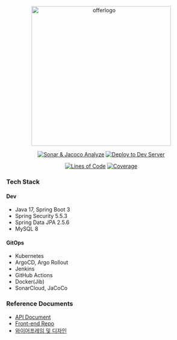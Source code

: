 <div align="center">

<img width="370" alt="offerlogo" src="https://github.com/price-offer/offer-be/assets/55920132/c731a6d2-12b4-49fa-a3cd-913cd61c3aea"/>

[![Sonar & Jacoco Analyze](https://github.com/price-offer/offer-be/actions/workflows/static-analyze.yaml/badge.svg)](https://github.com/price-offer/offer-be/actions/workflows/static-analyze.yaml)
[![Deploy to Dev Server](https://github.com/price-offer/offer-be/actions/workflows/deploy-prod.yaml/badge.svg)](https://github.com/price-offer/offer-be/actions/workflows/deploy-prod.yaml)

[![Lines of Code](https://sonarcloud.io/api/project_badges/measure?project=price-offer_offer-be-2023&metric=ncloc)](https://sonarcloud.io/summary/new_code?id=price-offer_offer-be-2023)
[![Coverage](https://sonarcloud.io/api/project_badges/measure?project=price-offer_offer-be-2023&metric=coverage)](https://sonarcloud.io/summary/new_code?id=price-offer_offer-be-2023)

</div>

### Tech Stack
#### Dev
- Java 17, Spring Boot 3
- Spring Security 5.5.3
- Spring Data JPA 2.5.6
- MySQL 8

#### GitOps
- Kubernetes
- ArgoCD, Argo Rollout
- Jenkins
- GitHub Actions
- Docker(Jib)
- SonarCloud, JaCoCo

### Reference Documents

- [API Document](http://35.213.43.216:32667/swagger-ui/index.html)
- [Front-end Repo](https://github.com/price-offer/offer-fe)
- [와이어프레임 및 디자인](https://www.figma.com/file/PhqIqgC8ZJ1ovQTqLQuKKD/Price-Offer?node-id=2760%3A4512)